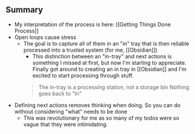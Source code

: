 ## Summary
- My interpretation of the process is here: [[Getting Things Done Process]]
- Open loops cause stress
	- The goal is to capture all of them in an "in" tray that is then reliable processed into a trusted system (for me, [[Obsidian]])
		- This distinction between an "in-tray" and next actions is something I missed at first, but now I'm starting to appreciate. Finally got around to creating an in tray in [[Obsidian]] and I'm excited to start processing through stuff.
		> The in-tray is a processing station, not a storage bin
		> Nothing goes back to "In"
- Defining next actions removes thinking when doing. So you can do without considering "what" needs to be done
	- This was revolutionary for me as so many of my todos were so vague that they were intimidating.